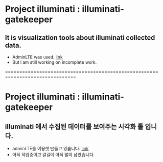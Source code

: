  
# Project illuminati : illuminati-gatekeeper

## It is visualization tools about illuminati collected data.
 * AdminLTE was used. [link](https://adminlte.io/themes/AdminLTE/index2.html)
 * But I am still working on incomplete work.
 

===============================================================================
 
# Project illuminati : illuminati-gatekeeper

## illuminati 에서 수집된 데이터를 보여주는 시각화 툴 입니다.
 * adminLTE를 이용햇 만들고 있습니다. [link](https://adminlte.io/themes/AdminLTE/index2.html)
 * 아직 작업중이고 갈길이 아직 많이 남았습니다.
 